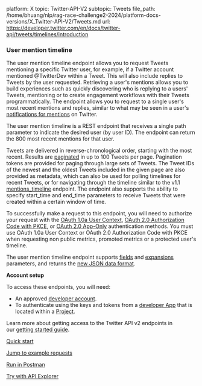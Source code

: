 platform: X
topic: Twitter-API-V2
subtopic: Tweets
file_path: /home/bhuang/nlp/rag-race-challenge2-2024/platform-docs-versions/X_Twitter-API-V2/Tweets.md
url: https://developer.twitter.com/en/docs/twitter-api/tweets/timelines/introduction


### User mention timeline

The user mention timeline endpoint allows you to request Tweets mentioning a specific Twitter user, for example, if a Twitter account mentioned @TwitterDev within a Tweet. This will also include replies to Tweets by the user requested. Retrieving a user's mentions allows you to build experiences such as quickly discovering who is replying to a users' Tweets, mentioning or to create engagement workflows with their Tweets programmatically. The endpoint allows you to request to a single user's most recent mentions and replies, similar to what may be seen in a user's [notifications for mentions](https://twitter.com/notifications/mentions) on Twitter.

The user mention timeline is a REST endpoint that receives a single path parameter to indicate the desired user (by user ID). The endpoint can return the 800 most recent mentions for that user.

Tweets are delivered in reverse-chronological order, starting with the most recent. Results are [paginated](https://developer.twitter.com/en/docs/twitter-api/pagination.html) in up to 100 Tweets per page. Pagination tokens are provided for paging through large sets of Tweets. The Tweet IDs of the newest and the oldest Tweets included in the given page are also provided as metadata, which can also be used for polling timelines for recent Tweets, or for navigating through the timeline similar to the v1.1 [mentions\_timeline](https://developer.twitter.com/en/docs/twitter-api/v1/tweets/timelines/api-reference/get-statuses-mentions_timeline) endpoint. The endpoint also supports the ability to specify start\_time and end\_time parameters to receive Tweets that were created within a certain window of time. 

To successfully make a request to this endpoint, you will need to authorize your request with the [OAuth 1.0a User Context](https://developer.twitter.com/en/docs/authentication/oauth-1-0a), [OAuth 2.0 Authorization Code with PKCE](https://developer.twitter.com/en/docs/authentication/oauth-2-0/authorization-code), or [OAuth 2.0 App-Only](https://developer.twitter.com/en/docs/authentication/oauth-2-0/application-only) authentication methods. You must use OAuth 1.0a User Context or OAuth 2.0 Authorization Code with PKCE when requesting non public metrics, promoted metrics or a protected user's timeline. 

The user mention timeline endpoint supports [fields](https://developer.twitter.com/en/docs/twitter-api/fields) and [expansions](https://developer.twitter.com/en/docs/twitter-api/expansions) parameters, and returns the [new JSON data format](https://developer.twitter.com/en/docs/twitter-api/data-dictionary/introduction).

**Account setup**

To access these endpoints, you will need:

* An approved [developer account](https://developer.twitter.com/en/portal/petition/essential/basic-info).
* To authenticate using the keys and tokens from a [developer App](https://developer.twitter.com/en/docs/apps) that is located within a [Project](https://developer.twitter.com/en/docs/projects). 

Learn more about getting access to the Twitter API v2 endpoints in our [getting started guide](https://developer.twitter.com/en/docs/twitter-api/getting-started/getting-access-to-the-twitter-api).

[Quick start](https://developer.twitter.com/en/docs/twitter-api/tweets/timelines/quick-start.html)

[Jump to example requests](https://github.com/twitterdev/Twitter-API-v2-sample-code)

[Run in Postman](https://t.co/twitter-api-postman)

[Try with API Explorer](https://developer.twitter.com/apitools/api?endpoint=%2F2%2Fusers%2F%7Bid%7D%2Ftweets&method=get)